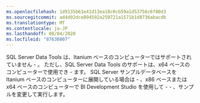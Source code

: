 ```yaml
---
ms.openlocfilehash: 1d9135b61e41d13ea18c0cb59a1d53756c6f80d3
ms.sourcegitcommit: ad4d92dce894592a259721a1571b1d8736abacdb
ms.translationtype: MT
ms.contentlocale: ja-JP
ms.lasthandoff: 08/04/2020
ms.locfileid: "87630807"
---
```

SQL Server Data Tools は、Itanium ベースのコンピューターではサポートされていません \- 。 ただし、SQL Server Data Tools のサポートは、x64 ベースのコンピューターで使用でき \- ます。 SQL Server サンプルデータベースを Itanium ベースのコンピューターに展開している場合は \- 、x86 ベースまたは x64 ベースのコンピューターで BI Development Studio を使用して \- \- 、サンプルを変更して実行します。
